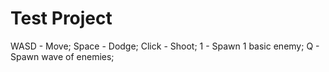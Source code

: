 # Test Project
WASD - Move;
Space - Dodge;
Click - Shoot;
1 - Spawn 1 basic enemy;
Q - Spawn wave of enemies;
